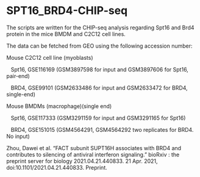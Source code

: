 # SPT16_BRD4-CHIP-seq

The scripts are written for the CHIP-seq analysis regarding Spt16 and Brd4 protein in the mice BMDM and C2C12 cell lines.

The data can be fetched from GEO using the following accession number: 

Mouse C2C12 cell line (myoblasts)

      Spt16, GSE116169 (GSM3897598 for input and GSM3897606 for Spt16, pair-end)
   
      BRD4, GSE99101 (GSM2633486 for input and GSM2633472 for BRD4, single-end)
   
Mouse BMDMs (macrophage)(single end)

      Spt16, GSE117333 (GSM3291159 for input and GSM3291165 for Spt16)
   
      BRD4, GSE151015 (GSM4564291, GSM4564292 two replicates for BRD4. No input)

Zhou, Dawei et al. “FACT subunit SUPT16H associates with BRD4 and contributes to silencing of antiviral interferon signaling.” bioRxiv : the preprint server for biology 2021.04.21.440833. 21 Apr. 2021, doi:10.1101/2021.04.21.440833. Preprint.
